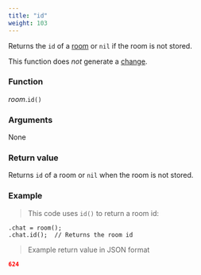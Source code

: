 ```yaml
---
title: "id"
weight: 103
---
```


Returns the `id` of a [room](..) or `nil` if the room is not stored.

This function does *not* generate a [change](../../../overview/changes).

### Function

*room*.`id()`

### Arguments

None

### Return value

Returns `id` of a room or `nil` when the room is not stored.

### Example

> This code uses `id()` to return a room id:

```thingsdb,should_pass
.chat = room();
.chat.id();  // Returns the room id
```

> Example return value in JSON format

```json
624
```
